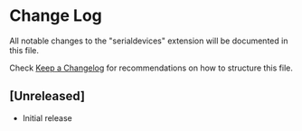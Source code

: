 # Change Log

All notable changes to the "serialdevices" extension will be documented in this file.

Check [Keep a Changelog](http://keepachangelog.com/) for recommendations on how to structure this file.

## [Unreleased]

- Initial release